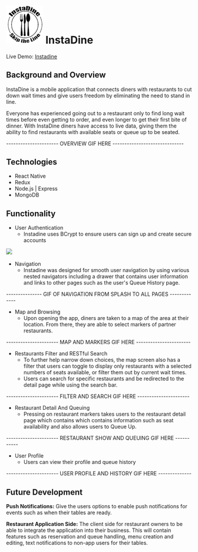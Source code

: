 # <img src="https://github.com/odangitsdjang/InstaDine/blob/master/assets/images/logo_black.png" width="100px"> InstaDine

Live Demo: [Instadine](http://www.instadine.club/)

## Background and Overview

InstaDine is a mobile application that connects diners with restaurants to cut down wait times and give users freedom by eliminating the need to stand in line. 

Everyone has experienced going out to a restaurant only to find long wait times before even getting to order, and even longer to get their first bite of dinner. With InstaDine diners have access to live data, giving them the ability to find restaurants with available seats or queue up to be seated.

---------------------- OVERVIEW GIF HERE ------------------------------

## Technologies
* React Native
* Redux
* Node.js | Express
* MongoDB

## Functionality

* User Authentication 
  * Instadine uses BCrypt to ensure users can sign up and create secure accounts

<img src="https://github.com/odangitsdjang/InstaDine/blob/master/docs/demo_page/assets/mp4/gifs/login.gif" height="300px">

* Navigation
  * Instadine was designed for smooth user navigation by using various nested navigators including a drawer that contains user information and links to other pages such as the user's Queue History page.

--------------- GIF OF NAVIGATION FROM SPLASH TO ALL PAGES -------------

* Map and Browsing
  * Upon opening the app, diners are taken to a map of the area at their location. From there, they are able to select markers of partner restaurants.

---------------------- MAP AND MARKERS GIF HERE -----------------------

* Restaurants Filter and RESTful Search
  * To further help narrow down choices, the map screen also has a filter that users can toggle to display only restaurants with a selected numbers of seats available, or filter them out by current wait times. 
  * Users can search for specific restaurants and be redirected to the detail page while using the search bar.

---------------------- FILTER AND SEARCH GIF HERE ----------------------

* Restaurant Detail And Queuing 
  * Pressing on restaurant markers takes users to the restaurant detail page which contains which contains information such as seat availability and also allows users to Queue Up.

---------------------- RESTAURANT SHOW AND QUEUING GIF HERE -----------

* User Profile
  * Users can view their profile and queue history

---------------------- USER PROFILE AND HISTORY GIF HERE --------------

## Future Development

**Push Notifications:**
Give the users options to enable push notifications for events such as when their tables are ready.

**Restaurant Application Side:**
The client side for restaurant owners to be able to integrate the application into their business. This will contain features such as reservation and queue handling, menu creation and editing, text notifications to non-app users for their tables.

